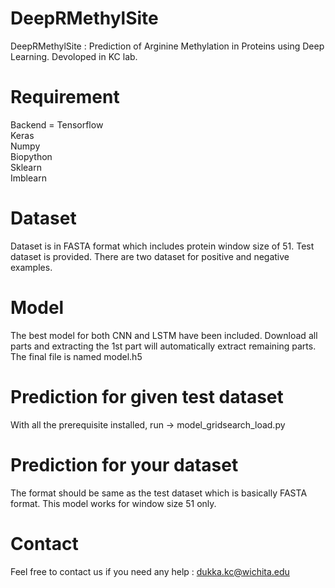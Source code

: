 # DeepRMethylSite

DeepRMethylSite : Prediction of Arginine Methylation in Proteins using Deep Learning. Devoloped in KC lab.
# Requirement
  Backend = Tensorflow <br/>
  Keras <br/>
  Numpy <br/>
  Biopython <br/>
  Sklearn <br/>
  Imblearn <br/>
 # Dataset
 Dataset is in FASTA format which includes protein window size of 51. Test dataset is provided. There are two dataset for positive and negative examples.
 # Model
 The best model for both CNN and LSTM have been included. Download all parts and extracting the 1st part will automatically extract remaining parts. The final file is named model.h5
 # Prediction for given test dataset
 With all the prerequisite installed, run -> model_gridsearch_load.py
 # Prediction for your dataset
 The format should be same as the test dataset which is basically FASTA format. This model works for window size 51 only. 
 # Contact 
 Feel free to contact us if you need any help : dukka.kc@wichita.edu
